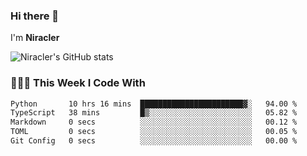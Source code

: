 ### Hi there 👋

I'm **Niracler**

![Niracler's GitHub stats](https://github-readme-stats.vercel.app/api?username=Niracler&show_icons=true)


### 👨🏻‍💻 This Week I Code With

<!--START_SECTION:waka-->

```txt
Python       10 hrs 16 mins  ███████████████████████▓░   94.00 %
TypeScript   38 mins         █▒░░░░░░░░░░░░░░░░░░░░░░░   05.82 %
Markdown     0 secs          ░░░░░░░░░░░░░░░░░░░░░░░░░   00.12 %
TOML         0 secs          ░░░░░░░░░░░░░░░░░░░░░░░░░   00.05 %
Git Config   0 secs          ░░░░░░░░░░░░░░░░░░░░░░░░░   00.00 %
```

<!--END_SECTION:waka-->

